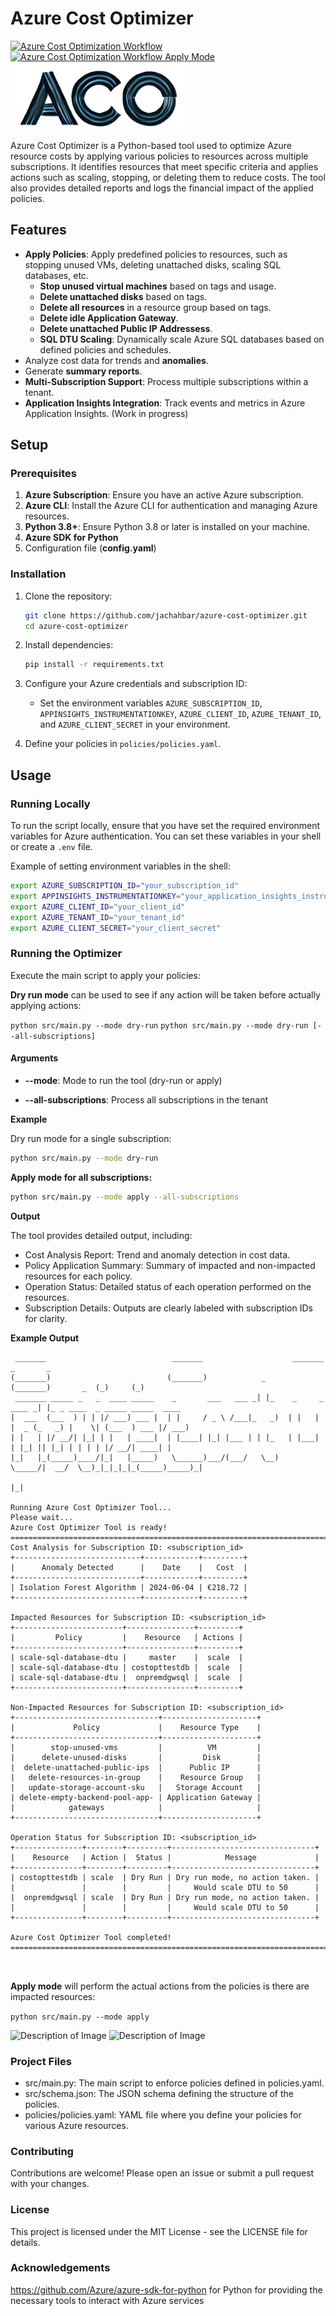 # Azure Cost Optimizer
[![Azure Cost Optimization Workflow](https://github.com/jamelachahbar/CostOptTool/actions/workflows/ci.yml/badge.svg)](https://github.com/jamelachahbar/CostOptTool/actions/workflows/ci.yml)
[![Azure Cost Optimization Workflow Apply Mode](https://github.com/jamelachahbar/CostOptTool/actions/workflows/cd.yml/badge.svg)](https://github.com/jamelachahbar/CostOptTool/actions/workflows/cd.yml)
![Description of Image](./ACOlogonew.png)

Azure Cost Optimizer is a Python-based tool used to optimize Azure resource costs by applying various policies to resources across multiple subscriptions. It identifies resources that meet specific criteria and applies actions such as scaling, stopping, or deleting them to reduce costs. The tool also provides detailed reports and logs the financial impact of the applied policies.


## Features
- **Apply Policies**: Apply predefined policies to resources, such as stopping unused VMs, deleting unattached disks, scaling SQL databases, etc.
    - **Stop unused virtual machines** based on tags and usage.
    - **Delete unattached disks** based on tags.
    - **Delete all resources** in a resource group based on tags.
    - **Delete idle Application Gateway**.
    - **Delete unattached Public  IP Addressess**.
    - **SQL DTU Scaling**: Dynamically scale Azure SQL databases based on defined policies and schedules.
- Analyze cost data for trends and **anomalies**.
- Generate **summary reports**.
- **Multi-Subscription Support**: Process multiple subscriptions within a tenant.
- **Application Insights Integration**: Track events and metrics in Azure Application Insights. (Work in progress)

## Setup

### Prerequisites

1. **Azure Subscription**: Ensure you have an active Azure subscription.
2. **Azure CLI**: Install the Azure CLI for authentication and managing Azure resources.
3. **Python 3.8+**: Ensure Python 3.8 or later is installed on your machine.
4. **Azure SDK for Python**
5. Configuration file (**config.yaml**)



### Installation

1. Clone the repository:
    ```sh
    git clone https://github.com/jachahbar/azure-cost-optimizer.git
    cd azure-cost-optimizer
    ```

2. Install dependencies:
    ```sh
    pip install -r requirements.txt
    ```

3. Configure your Azure credentials and subscription ID:
    - Set the environment variables `AZURE_SUBSCRIPTION_ID`, `APPINSIGHTS_INSTRUMENTATIONKEY`, `AZURE_CLIENT_ID`, `AZURE_TENANT_ID`, and `AZURE_CLIENT_SECRET` in your environment.

4. Define your policies in `policies/policies.yaml`.


## Usage

### Running Locally

To run the script locally, ensure that you have set the required environment variables for Azure authentication. You can set these variables in your shell or create a `.env` file.

Example of setting environment variables in the shell:
```sh
export AZURE_SUBSCRIPTION_ID="your_subscription_id"
export APPINSIGHTS_INSTRUMENTATIONKEY="your_application_insights_instrumentation_key"
export AZURE_CLIENT_ID="your_client_id"
export AZURE_TENANT_ID="your_tenant_id"
export AZURE_CLIENT_SECRET="your_client_secret"
```

### Running the Optimizer
Execute the main script to apply your policies:

**Dry run mode** can be used to see if any action will be taken before actually applying actions:

```python src/main.py --mode dry-run```
```python src/main.py --mode dry-run [--all-subscriptions]```

#### Arguments
- **--mode**: Mode to run the tool (dry-run or apply)

- **--all-subscriptions**: Process all subscriptions in the tenant

**Example**

Dry run mode for a single subscription:

```bash
python src/main.py --mode dry-run
```
**Apply mode for all subscriptions:**

```bash
python src/main.py --mode apply --all-subscriptions
```

**Output**

The tool provides detailed output, including:

- Cost Analysis Report: Trend and anomaly detection in cost data.
- Policy Application Summary: Summary of impacted and non-impacted resources for each policy.
- Operation Status: Detailed status of each operation performed on the resources.
- Subscription Details: Outputs are clearly labeled with subscription IDs for clarity.


**Example Output**

```
 _______                            _______                    _______            _       _
(_______)                          (_______)            _     (_______)       _  (_)     (_)
 _______ _____ _   _  ____ _____    _       ___   ___ _| |_    _     _ ____ _| |_ _ ____  _ _____ _____  ____
|  ___  (___  ) | | |/ ___) ___ |  | |     / _ \ /___|_   _)  | |   | |  _ (_   _) |    \| (___  ) ___ |/ ___)
| |   | |/ __/| |_| | |   | ____|  | |____| |_| |___ | | |_   | |___| | |_| || |_| | | | | |/ __/| ____| |
|_|   |_(_____)____/|_|   |_____)   \______)___/(___/   \__)   \_____/|  __/  \__)_|_|_|_|_(_____)_____)_|
                                                                      |_|

Running Azure Cost Optimizer Tool...
Please wait...
Azure Cost Optimizer Tool is ready!
==============================================================================================================
Cost Analysis for Subscription ID: <subscription_id>
+----------------------------+------------+---------+
|      Anomaly Detected      |    Date    |   Cost  |
+----------------------------+------------+---------+
| Isolation Forest Algorithm | 2024-06-04 | €218.72 |
+----------------------------+------------+---------+

Impacted Resources for Subscription ID: <subscription_id>
+------------------------+---------------+---------+
|         Policy         |    Resource   | Actions |
+------------------------+---------------+---------+
| scale-sql-database-dtu |     master    |  scale  |
| scale-sql-database-dtu | costopttestdb |  scale  |
| scale-sql-database-dtu |  onpremdgwsql |  scale  |
+------------------------+---------------+---------+

Non-Impacted Resources for Subscription ID: <subscription_id>
+--------------------------------+---------------------+
|             Policy             |    Resource Type    |
+--------------------------------+---------------------+
|        stop-unused-vms         |          VM         |
|      delete-unused-disks       |         Disk        |
|  delete-unattached-public-ips  |      Public IP      |
|   delete-resources-in-group    |    Resource Group   |
|   update-storage-account-sku   |   Storage Account   |
| delete-empty-backend-pool-app- | Application Gateway |
|            gateways            |                     |
+--------------------------------+---------------------+

Operation Status for Subscription ID: <subscription_id>
+---------------+--------+---------+--------------------------------+
|    Resource   | Action |  Status |            Message             |
+---------------+--------+---------+--------------------------------+
| costopttestdb | scale  | Dry Run | Dry run mode, no action taken. |
|               |        |         |     Would scale DTU to 50      |
|  onpremdgwsql | scale  | Dry Run | Dry run mode, no action taken. |
|               |        |         |     Would scale DTU to 50      |
+---------------+--------+---------+--------------------------------+

Azure Cost Optimizer Tool completed!
==============================================================================================================



```
<!-- 
![Description of Image](./acorun1.png)
![Description of Image](./acorun2.png)
![Description of Image](./acorun3.png) -->



**Apply mode** will perform the actual actions from the policies is there are impacted resources:

```python src/main.py --mode apply```

![Description of Image](./acorunapply1.png)
![Description of Image](./acorunapply2.png)
### Project Files
- src/main.py: The main script to enforce policies defined in policies.yaml.
- src/schema.json: The JSON schema defining the structure of the policies.
- policies/policies.yaml: YAML file where you define your policies for various Azure resources.
### Contributing
Contributions are welcome! Please open an issue or submit a pull request with your changes.

### License
This project is licensed under the MIT License - see the LICENSE file for details.


### Acknowledgements
https://github.com/Azure/azure-sdk-for-python for Python for providing the necessary tools to interact with Azure services
